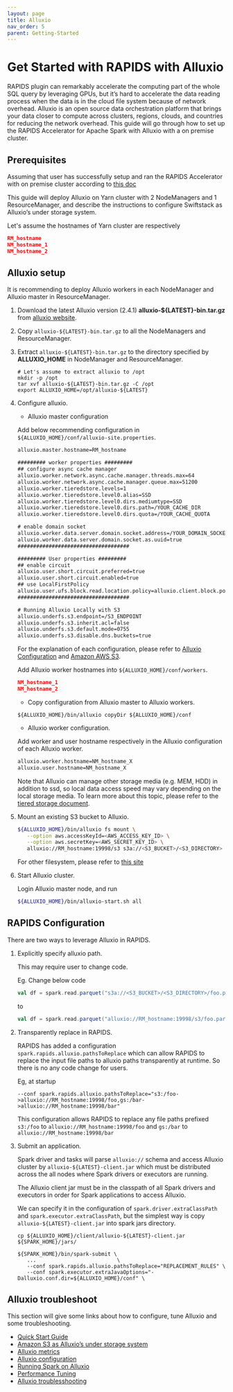 ```yaml
---
layout: page
title: Alluxio
nav_order: 5
parent: Getting-Started
---
```

# Get Started with RAPIDS with Alluxio

RAPIDS plugin can remarkably accelerate the computing part of the whole SQL query by
leveraging GPUs, but it’s hard to accelerate the data reading process when the data
is in the cloud file system because of network overhead. Alluxio is an open source
data orchestration platform that brings your data closer to compute across clusters,
regions, clouds, and countries for reducing the network overhead. This guide will
go through how to set up the RAPIDS Accelerator for Apache Spark with Alluxio with
a on premise cluster.

## Prerequisites

Assuming that user has successfully setup and ran the RAPIDS Accelerator with on premise
cluster according to [this doc](getting-started-on-prem.md)

This guide will deploy Alluxio on Yarn cluster with 2 NodeManagers and 1 ResourceManager,
and describe the instructions to configure Swiftstack as Alluxio’s under storage system.

Let's assume the hostnames of Yarn cluster are respectively

``` json
RM_hostname
NM_hostname_1
NM_hostname_2
```

## Alluxio setup

It is recommending to deploy Alluxio workers in each NodeManager and Alluxio master in
ResourceManager.

1. Download the latest Alluxio version (2.4.1) **alluxio-${LATEST}-bin.tar.gz** from [alluxio website](https://www.alluxio.io/download/).
2. Copy `alluxio-${LATEST}-bin.tar.gz` to all the NodeManagers and ResourceManager.
3. Extract `alluxio-${LATEST}-bin.tar.gz` to the directory specified by **ALLUXIO_HOME**
   in NodeManager and ResourceManager.

   ``` shell
   # Let's assume to extract alluxio to /opt
   mkdir -p /opt
   tar xvf alluxio-${LATEST}-bin.tar.gz -C /opt
   export ALLUXIO_HOME=/opt/alluxio-${LATEST}
   ```

4. Configure alluxio.
   - Alluxio master configuration

   Add below recommending configuration in `${ALLUXIO_HOME}/conf/alluxio-site.properties`.

   ``` xml
   alluxio.master.hostname=RM_hostname

   ######### worker properties #########
   ## configure async cache manager
   alluxio.worker.network.async.cache.manager.threads.max=64
   alluxio.worker.network.async.cache.manager.queue.max=51200
   alluxio.worker.tieredstore.levels=1
   alluxio.worker.tieredstore.level0.alias=SSD
   alluxio.worker.tieredstore.level0.dirs.mediumtype=SSD
   alluxio.worker.tieredstore.level0.dirs.path=/YOUR_CACHE_DIR
   alluxio.worker.tieredstore.level0.dirs.quota=/YOUR_CACHE_QUOTA

   # enable domain socket
   alluxio.worker.data.server.domain.socket.address=/YOUR_DOMAIN_SOCKET_PATH
   alluxio.worker.data.server.domain.socket.as.uuid=true
   ####################################

   ######### User properties #########
   ## enable circuit
   alluxio.user.short.circuit.preferred=true
   alluxio.user.short.circuit.enabled=true
   ## use LocalFirstPolicy
   alluxio.user.ufs.block.read.location.policy=alluxio.client.block.policy.LocalFirstPolicy
   ####################################

   # Running Alluxio Locally with S3
   alluxio.underfs.s3.endpoint=/S3_ENDPOINT
   alluxio.underfs.s3.inherit.acl=false
   alluxio.underfs.s3.default.mode=0755
   alluxio.underfs.s3.disable.dns.buckets=true
   ```

   For the explanation of each configuration, please refer to [Alluxio Configuration](https://docs.alluxio.io/os/user/stable/en/reference/Properties-List.html) and [Amazon AWS S3](https://docs.alluxio.io/os/user/stable/en/ufs/S3.html).

   Add Alluxio worker hostnames into `${ALLUXIO_HOME}/conf/workers`.

   ``` json
   NM_hostname_1
   NM_hostname_2
   ```

   - Copy configuration from Alluxio master to Alluxio workers.

   ``` shell
   ${ALLUXIO_HOME}/bin/alluxio copyDir ${ALLUXIO_HOME}/conf
   ```
   - Alluxio worker configuration.

   Add worker and user hostname respectively in the Alluxio configuration of each Alluxio worker.

   ``` xml
   alluxio.worker.hostname=NM_hostname_X
   alluxio.user.hostname=NM_hostname_X
   ```

   Note that Alluxio can manage other storage media (e.g. MEM, HDD) in addition to ssd,
   so local data access speed may vary depending on the local storage media. To learn
   more about this topic, please refer to the [tiered storage document](https://docs.alluxio.io/os/user/stable/en/core-services/Caching.html#multiple-tier-storage).

5. Mount an existing S3 bucket to Alluxio.

   ``` bash
   ${ALLUXIO_HOME}/bin/alluxio fs mount \
      --option aws.accessKeyId=<AWS_ACCESS_KEY_ID> \
      --option aws.secretKey=<AWS_SECRET_KEY_ID> \
      alluxio://RM_hostname:19998/s3 s3a://<S3_BUCKET>/<S3_DIRECTORY>
   ```

   For other filesystem, please refer to [this site](https://www.alluxio.io/)

6. Start Alluxio cluster.

   Login Alluxio master node, and run

   ``` bash
   ${ALLUXIO_HOME}/bin/alluxio-start.sh all
   ```

## RAPIDS Configuration

There are two ways to leverage Alluxio in RAPIDS.

1. Explicitly specify alluxio path.

   This may require user to change code.

   Eg. Change below code

   ``` scala
   val df = spark.read.parquet("s3a://<S3_BUCKET>/<S3_DIRECTORY>/foo.parquet")
   ```

   to

   ``` scala
   val df = spark.read.parquet("alluxio://RM_hostname:19998/s3/foo.parquet")
   ```

2. Transparently replace in RAPIDS.

   RAPIDS has added a configuration `spark.rapids.alluxio.pathsToReplace` which can allow RAPIDS
   to replace the input file paths to alluxio paths transparently at runtime. So there is no any
   code change for users.

   Eg, at startup
   ``` shell
   --conf spark.rapids.alluxio.pathsToReplace="s3:/foo->alluxio://RM_hostname:19998/foo,gs:/bar->alluxio://RM_hostname:19998/bar"
   ```

   This configuration allows RAPIDS to replace any file paths prefixed `s3:/foo` to
   `alluxio://RM_hostname:19998/foo` and `gs:/bar` to `alluxio://RM_hostname:19998/bar`

3. Submit an application.

   Spark driver and tasks will parse `alluxio://` schema and access Alluxio cluster by
   `alluxio-${LATEST}-client.jar` which must be distributed across the all nodes where Spark drivers
   or executors are running.

   The Alluxio client jar must be in the classpath of all Spark drivers and executors in order for
   Spark applications to access Alluxio.

   We can specify it in the configuration of `spark.driver.extraClassPath` and
   `spark.executor.extraClassPath`, but the simplest way is copy `alluxio-${LATEST}-client.jar`
   into spark jars directory.

   ``` shell
   cp ${ALLUXIO_HOME}/client/alluxio-${LATEST}-client.jar ${SPARK_HOME}/jars/
   ```

   ``` shell
   ${SPARK_HOME}/bin/spark-submit \
      ...                          \
      --conf spark.rapids.alluxio.pathsToReplace="REPLACEMENT_RULES" \
      --conf spark.executor.extraJavaOptions="-Dalluxio.conf.dir=${ALLUXIO_HOME}/conf" \
   ```

## Alluxio troubleshoot
This section will give some links about how to configure, tune Alluxio and some troubleshooting.
- [Quick Start Guide](https://docs.alluxio.io/os/user/stable/en/overview/Getting-Started.html)
- [Amazon S3 as Alluxio’s under storage system](https://docs.alluxio.io/os/user/stable/en/ufs/S3.html)
- [Alluxio metrics](https://docs.alluxio.io/os/user/stable/en/reference/Metrics-List.html)
- [Alluxio configuration](https://docs.alluxio.io/os/user/stable/en/reference/Properties-List.html)
- [Running Spark on Alluxio](https://docs.alluxio.io/os/user/stable/en/compute/Spark.html)
- [Performance Tuning](https://docs.alluxio.io/ee/user/stable/en/operation/Performance-Tuning.html)
- [Alluxio troublesshooting](https://docs.alluxio.io/os/user/stable/en/operation/Troubleshooting.html)
